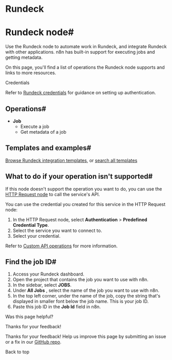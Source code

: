 # Rundeck

[ ](https://github.com/n8n-io/n8n-docs/edit/main/docs/integrations/builtin/app-nodes/n8n-nodes-base.rundeck.md "Edit this page")

# Rundeck node#

Use the Rundeck node to automate work in Rundeck, and integrate Rundeck with other applications. n8n has built-in support for executing jobs and getting metadata.

On this page, you'll find a list of operations the Rundeck node supports and links to more resources.

Credentials

Refer to [Rundeck credentials](../../credentials/rundeck/) for guidance on setting up authentication. 

## Operations#

  * **Job**
    * Execute a job
    * Get metadata of a job



## Templates and examples#

[Browse Rundeck integration templates](https://n8n.io/integrations/rundeck/), or [search all templates](https://n8n.io/workflows/)

## What to do if your operation isn't supported#

If this node doesn't support the operation you want to do, you can use the [HTTP Request node](../../core-nodes/n8n-nodes-base.httprequest/) to call the service's API.

You can use the credential you created for this service in the HTTP Request node: 

  1. In the HTTP Request node, select **Authentication** > **Predefined Credential Type**.
  2. Select the service you want to connect to.
  3. Select your credential.



Refer to [Custom API operations](../../../custom-operations/) for more information.

## Find the job ID#

  1. Access your Rundeck dashboard.
  2. Open the project that contains the job you want to use with n8n.
  3. In the sidebar, select **JOBS**.
  4. Under **All Jobs** , select the name of the job you want to use with n8n.
  5. In the top left corner, under the name of the job, copy the string that's displayed in smaller font below the job name. This is your job ID.
  6. Paste this job ID in the **Job Id** field in n8n.

Was this page helpful? 

Thanks for your feedback! 

Thanks for your feedback! Help us improve this page by submitting an issue or a fix in our [GitHub repo](https://github.com/n8n-io/n8n-docs). 

Back to top 
